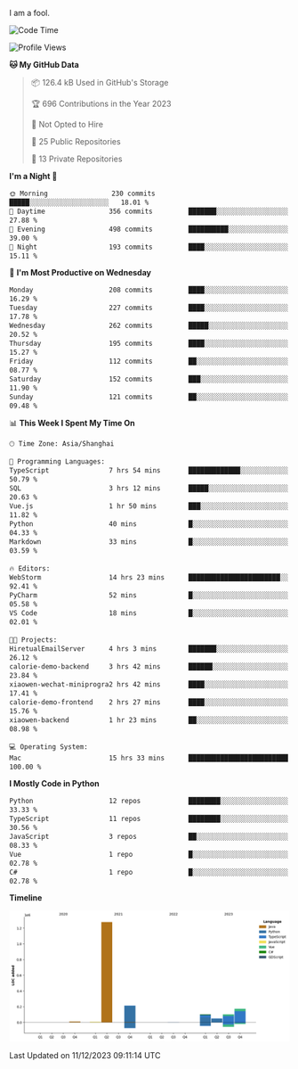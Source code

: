 I am a fool.

<!--START_SECTION:waka-->
![Code Time](http://img.shields.io/badge/Code%20Time-972%20hrs%2056%20mins-blue)

![Profile Views](http://img.shields.io/badge/Profile%20Views-0-blue)

**🐱 My GitHub Data** 

> 📦 126.4 kB Used in GitHub's Storage 
 > 
> 🏆 696 Contributions in the Year 2023
 > 
> 🚫 Not Opted to Hire
 > 
> 📜 25 Public Repositories 
 > 
> 🔑 13 Private Repositories 
 > 
**I'm a Night 🦉** 

```text
🌞 Morning                230 commits         █████░░░░░░░░░░░░░░░░░░░░   18.01 % 
🌆 Daytime                356 commits         ███████░░░░░░░░░░░░░░░░░░   27.88 % 
🌃 Evening                498 commits         ██████████░░░░░░░░░░░░░░░   39.00 % 
🌙 Night                  193 commits         ████░░░░░░░░░░░░░░░░░░░░░   15.11 % 
```
📅 **I'm Most Productive on Wednesday** 

```text
Monday                   208 commits         ████░░░░░░░░░░░░░░░░░░░░░   16.29 % 
Tuesday                  227 commits         ████░░░░░░░░░░░░░░░░░░░░░   17.78 % 
Wednesday                262 commits         █████░░░░░░░░░░░░░░░░░░░░   20.52 % 
Thursday                 195 commits         ████░░░░░░░░░░░░░░░░░░░░░   15.27 % 
Friday                   112 commits         ██░░░░░░░░░░░░░░░░░░░░░░░   08.77 % 
Saturday                 152 commits         ███░░░░░░░░░░░░░░░░░░░░░░   11.90 % 
Sunday                   121 commits         ██░░░░░░░░░░░░░░░░░░░░░░░   09.48 % 
```


📊 **This Week I Spent My Time On** 

```text
🕑︎ Time Zone: Asia/Shanghai

💬 Programming Languages: 
TypeScript               7 hrs 54 mins       █████████████░░░░░░░░░░░░   50.79 % 
SQL                      3 hrs 12 mins       █████░░░░░░░░░░░░░░░░░░░░   20.63 % 
Vue.js                   1 hr 50 mins        ███░░░░░░░░░░░░░░░░░░░░░░   11.82 % 
Python                   40 mins             █░░░░░░░░░░░░░░░░░░░░░░░░   04.33 % 
Markdown                 33 mins             █░░░░░░░░░░░░░░░░░░░░░░░░   03.59 % 

🔥 Editors: 
WebStorm                 14 hrs 23 mins      ███████████████████████░░   92.41 % 
PyCharm                  52 mins             █░░░░░░░░░░░░░░░░░░░░░░░░   05.58 % 
VS Code                  18 mins             █░░░░░░░░░░░░░░░░░░░░░░░░   02.01 % 

🐱‍💻 Projects: 
HiretualEmailServer      4 hrs 3 mins        ███████░░░░░░░░░░░░░░░░░░   26.12 % 
calorie-demo-backend     3 hrs 42 mins       ██████░░░░░░░░░░░░░░░░░░░   23.84 % 
xiaowen-wechat-miniprogra2 hrs 42 mins       ████░░░░░░░░░░░░░░░░░░░░░   17.41 % 
calorie-demo-frontend    2 hrs 27 mins       ████░░░░░░░░░░░░░░░░░░░░░   15.76 % 
xiaowen-backend          1 hr 23 mins        ██░░░░░░░░░░░░░░░░░░░░░░░   08.98 % 

💻 Operating System: 
Mac                      15 hrs 33 mins      █████████████████████████   100.00 % 
```

**I Mostly Code in Python** 

```text
Python                   12 repos            ████████░░░░░░░░░░░░░░░░░   33.33 % 
TypeScript               11 repos            ████████░░░░░░░░░░░░░░░░░   30.56 % 
JavaScript               3 repos             ██░░░░░░░░░░░░░░░░░░░░░░░   08.33 % 
Vue                      1 repo              █░░░░░░░░░░░░░░░░░░░░░░░░   02.78 % 
C#                       1 repo              █░░░░░░░░░░░░░░░░░░░░░░░░   02.78 % 
```



**Timeline**

![Lines of Code chart](https://raw.githubusercontent.com/VeejaLiu/VeejaLiu/master/assets/bar_graph.png)


 Last Updated on 11/12/2023 09:11:14 UTC
<!--END_SECTION:waka-->
